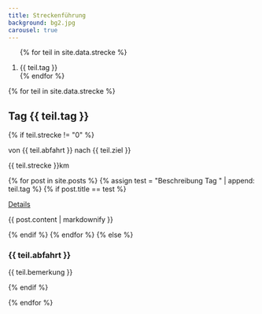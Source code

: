 ```yaml
---
title: Streckenführung
background: bg2.jpg
carousel: true
---
```


<div id="features-carousel" class="carousel slide with-title-indicators max-height" data-height-percent="70" data-ride="carousel">

<!-- Indicators - slide navigation -->
<ol class="carousel-indicators title-indicators">

{% for teil in site.data.strecke %}
  <li data-target="#features-carousel" data-slide-to="{{ forloop.index | minus: 1 }}" {% if forloop.index == 1 %} class="active" {% else %} class="" {% endif %}>
  {{ teil.tag }}
  </li>
{% endfor %}
</ol>

<!-- Wrapper for slides -->
<div class="carousel-inner">

{% for teil in site.data.strecke %}

<!--  TAG  {{ forloop.index | minus: 1 }} -->
<div class="item {% if forloop.index == 1 %} active {% endif %}" style="">
<div class="carousel-text-content" style="">
<h2 class="title">Tag {{ teil.tag }}</h2>
{% if teil.strecke != "0" %}
<p>von {{ teil.abfahrt }} nach {{ teil.ziel }}</p>
<p>{{ teil.strecke }}km</p>
{% for post in site.posts %}
{% assign test = "Beschreibung Tag " | append: teil.tag %}
  {% if post.title == test %}
  <p data-debug="{{ test }}"><a href="" onclick="populate_and_open_modal(event, 'modal-content-{{id}}');" class="btn btn-outline-inverse btn-sm">Details</a></p>
  <div class="content-to-populate-in-modal" id="modal-content-{{id}}">
        {{ post.content | markdownify }}
      </div>
<script>$.vegas({ src:"/assets/images/strecke/tag{{ teil.tag }}.jpg" });</script>

   {% endif %}
{% endfor %}
{% else %}
<h3>{{ teil.abfahrt }}</h3>
<p>{{ teil.bemerkung }}</p>
{% endif %}
</div>
</div><!-- .item -->

{% endfor %}




</div><!-- .carousel-inner -->

<!-- Controls -->
<a class="left carousel-control" href="#features-carousel" data-slide="prev"></a>
<a class="right carousel-control" href="#features-carousel" data-slide="next"></a>

</div>
